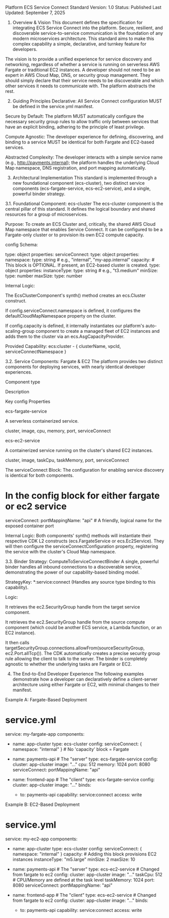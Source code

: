Platform ECS Service Connect Standard
Version: 1.0
Status: Published
Last Updated: September 7, 2025

1. Overview & Vision
This document defines the specification for integrating ECS Service Connect into the platform. Secure, resilient, and discoverable service-to-service communication is the foundation of any modern microservices architecture. This standard aims to make this complex capability a simple, declarative, and turnkey feature for developers.

The vision is to provide a unified experience for service discovery and networking, regardless of whether a service is running on serverless AWS Fargate or traditional EC2 instances. A developer should not need to be an expert in AWS Cloud Map, DNS, or security group management. They should simply declare that their service needs to be discoverable and which other services it needs to communicate with. The platform abstracts the rest.

2. Guiding Principles
Declarative: All Service Connect configuration MUST be defined in the service.yml manifest.

Secure by Default: The platform MUST automatically configure the necessary security group rules to allow traffic only between services that have an explicit binding, adhering to the principle of least privilege.

Compute Agnostic: The developer experience for defining, discovering, and binding to a service MUST be identical for both Fargate and EC2-based services.

Abstracted Complexity: The developer interacts with a simple service name (e.g., http://payments.internal); the platform handles the underlying Cloud Map namespace, DNS registration, and port mapping automatically.

3. Architectural Implementation
This standard is implemented through a new foundational component (ecs-cluster), two distinct service components (ecs-fargate-service, ecs-ec2-service), and a single, powerful binder strategy.

3.1. Foundational Component: ecs-cluster
The ecs-cluster component is the central pillar of this standard. It defines the logical boundary and shared resources for a group of microservices.

Purpose: To create an ECS Cluster and, critically, the shared AWS Cloud Map namespace that enables Service Connect. It can be configured to be a Fargate-only cluster or to provision its own EC2 compute capacity.

config Schema:

type: object
properties:
  serviceConnect:
    type: object
    properties:
      namespace:
        type: string # e.g., "internal", "my-app.internal"
  capacity: # This block is OPTIONAL. If present, an EC2-based cluster is created.
    type: object
    properties:
      instanceType:
        type: string # e.g., "t3.medium"
      minSize:
        type: number
      maxSize:
        type: number

Internal Logic:

The EcsClusterComponent's synth() method creates an ecs.Cluster construct.

If config.serviceConnect.namespace is defined, it configures the defaultCloudMapNamespace property on the cluster.

If config.capacity is defined, it internally instantiates our platform's auto-scaling-group component to create a managed fleet of EC2 instances and adds them to the cluster via an ecs.AsgCapacityProvider.

Provided Capability: ecs:cluster - { clusterName, vpcId, serviceConnectNamespace }

3.2. Service Components: Fargate & EC2
The platform provides two distinct components for deploying services, with nearly identical developer experiences.

Component type

Description

Key config Properties

ecs-fargate-service

A serverless containerized service.

cluster, image, cpu, memory, port, serviceConnect

ecs-ec2-service

A containerized service running on the cluster's shared EC2 instances.

cluster, image, taskCpu, taskMemory, port, serviceConnect

The serviceConnect Block: The configuration for enabling service discovery is identical for both components.

# In the config block for either fargate or ec2 service
serviceConnect:
  portMappingName: "api" # A friendly, logical name for the exposed container port

Internal Logic: Both components' synth() methods will instantiate their respective CDK L2 constructs (ecs.FargateService or ecs.Ec2Service). They will then configure the serviceConnectConfiguration property, registering the service with the cluster's Cloud Map namespace.

3.3. Binder Strategy: ComputeToServiceConnectBinder
A single, powerful binder handles all inbound connections to a discoverable service, demonstrating the power of our capability-based binding model.

StrategyKey: *:service:connect (Handles any source type binding to this capability).

Logic:

It retrieves the ec2.SecurityGroup handle from the target service component.

It retrieves the ec2.SecurityGroup handle from the source compute component (which could be another ECS service, a Lambda function, or an EC2 instance).

It then calls targetSecurityGroup.connections.allowFrom(sourceSecurityGroup, ec2.Port.allTcp()). The CDK automatically creates a precise security group rule allowing the client to talk to the server. The binder is completely agnostic to whether the underlying tasks are Fargate or EC2.

4. The End-to-End Developer Experience
The following examples demonstrate how a developer can declaratively define a client-server architecture using either Fargate or EC2, with minimal changes to their manifest.

Example A: Fargate-Based Deployment
# service.yml
service: my-fargate-app
components:
  - name: app-cluster
    type: ecs-cluster
    config:
      serviceConnect: { namespace: "internal" } # No 'capacity' block = Fargate

  - name: payments-api # The "server"
    type: ecs-fargate-service
    config:
      cluster: app-cluster
      image: "..."
      cpu: 512
      memory: 1024
      port: 8080
      serviceConnect:
        portMappingName: "api"

  - name: frontend-app # The "client"
    type: ecs-fargate-service
    config:
      cluster: app-cluster
      image: "..."
    binds:
      - to: payments-api
        capability: service:connect
        access: write

Example B: EC2-Based Deployment
# service.yml
service: my-ec2-app
components:
  - name: app-cluster
    type: ecs-cluster
    config:
      serviceConnect: { namespace: "internal" }
      capacity: # Adding this block provisions EC2 instances
        instanceType: "m5.large"
        minSize: 2
        maxSize: 10

  - name: payments-api # The "server"
    type: ecs-ec2-service # Changed from fargate to ec2
    config:
      cluster: app-cluster
      image: "..."
      taskCpu: 512 # CPU/Memory are defined at the task level
      taskMemory: 1024
      port: 8080
      serviceConnect:
        portMappingName: "api"

  - name: frontend-app # The "client"
    type: ecs-ec2-service # Changed from fargate to ec2
    config:
      cluster: app-cluster
      image: "..."
    binds:
      - to: payments-api
        capability: service:connect
        access: write
